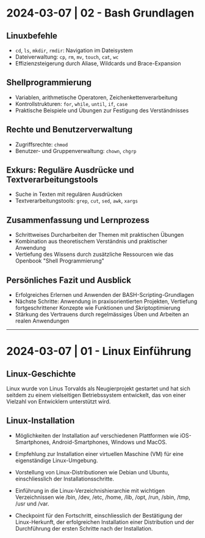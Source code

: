 # 2024-03-07 | 02 - Bash Grundlagen

## Linuxbefehle
- `cd`, `ls`, `mkdir`, `rmdir`: Navigation im Dateisystem
- Dateiverwaltung: `cp`, `rm`, `mv`, `touch`, `cat`, `wc`
- Effizienzsteigerung durch Aliase, Wildcards und Brace-Expansion

## Shellprogrammierung
- Variablen, arithmetische Operatoren, Zeichenkettenverarbeitung
- Kontrollstrukturen: `for`, `while`, `until`, `if`, `case`
- Praktische Beispiele und Übungen zur Festigung des Verständnisses

## Rechte und Benutzerverwaltung
- Zugriffsrechte: `chmod`
- Benutzer- und Gruppenverwaltung: `chown`, `chgrp`

## Exkurs: Reguläre Ausdrücke und Textverarbeitungstools
- Suche in Texten mit regulären Ausdrücken
- Textverarbeitungstools: `grep`, `cut`, `sed`, `awk`, `xargs`

## Zusammenfassung und Lernprozess
- Schrittweises Durcharbeiten der Themen mit praktischen Übungen
- Kombination aus theoretischem Verständnis und praktischer Anwendung
- Vertiefung des Wissens durch zusätzliche Ressourcen wie das Openbook "Shell Programmierung"

## Persönliches Fazit und Ausblick
- Erfolgreiches Erlernen und Anwenden der BASH-Scripting-Grundlagen
- Nächste Schritte: Anwendung in praxisorientierten Projekten, Vertiefung fortgeschrittener Konzepte wie Funktionen und Skriptoptimierung
- Stärkung des Vertrauens durch regelmässiges Üben und Arbeiten an realen Anwendungen

***

# 2024-03-07 | 01 - Linux Einführung

## Linux-Geschichte
Linux wurde von Linus Torvalds als Neugierprojekt gestartet und hat sich seitdem zu einem vielseitigen Betriebssystem entwickelt, das von einer Vielzahl von Entwicklern unterstützt wird.

## Linux-Installation
- Möglichkeiten der Installation auf verschiedenen Plattformen wie iOS-Smartphones, Android-Smartphones, Windows und MacOS.

- Empfehlung zur Installation einer virtuellen Maschine (VM) für eine eigenständige Linux-Umgebung.

- Vorstellung von Linux-Distributionen wie Debian und Ubuntu, einschliesslich der Installationsschritte.

- Einführung in die Linux-Verzeichnishierarchie mit wichtigen Verzeichnissen wie /bin, /dev, /etc, /home, /lib, /opt, /run, /sbin, /tmp, /usr und /var.

- Checkpoint für den Fortschritt, einschliesslich der Bestätigung der Linux-Herkunft, der erfolgreichen Installation einer Distribution und der Durchführung der ersten Schritte nach der Installation.